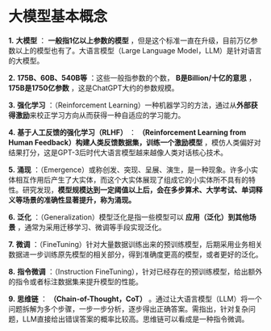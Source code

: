 # 大模型基本概念

**1.**  **大模型** ： **一般指1亿以上参数的模型** ，但是这个标准一直在升级，目前万亿参数以上的模型也有了。大语言模型（Large Language Model，LLM）是针对语言的大模型。

**2.**  **175B、60B、540B等** ：这些一般指参数的个数， **B是Billion/十亿的意思** ， **175B是1750亿参数** ，这是ChatGPT大约的参数规模。

**3.**  **强化学习** ：（Reinforcement Learning）一种机器学习的方法，通过从**外部获得激励**来校正学习方向从而获得一种自适应的学习能力。

**4.**  **基于人工反馈的强化学习（RLHF）** ： **（Reinforcement Learning from Human Feedback）构建人类反馈数据集，训练一个激励模型** ，模仿人类偏好对结果打分，这是GPT-3后时代大语言模型越来越像人类对话核心技术。

**5.**  **涌现** ：（Emergence）或称创发、突现、呈展、演生，是一种现象。许多小实体相互作用后产生了大实体，而这个大实体展现了组成它的小实体所不具有的特性。研究发现，**模型规模达到一定阈值以上后，会在多步算术、大学考试、单词释义等场景的准确性显著提升，称为涌现。**

**6.**  **泛化** ：（Generalization）模型泛化是指一些模型可以 **应用（泛化）到其他场景** ，通常为采用迁移学习、微调等手段实现泛化。

**7.**  **微调** ：（FineTuning）针对大量数据训练出来的预训练模型，后期采用业务相关数据进一步训练原先模型的相关部分，得到准确度更高的模型，或者更好的泛化。

**8.**  **指令微调** ：（Instruction FineTuning），针对已经存在的预训练模型，给出额外的指令或者标注数据集来提升模型的性能。

**9.**  **思维链** ： **（Chain-of-Thought，CoT）** 。通过让大语言模型（LLM）将一个问题拆解为多个步骤，一步一步分析，逐步得出正确答案。需指出，针对复杂问题，LLM直接给出错误答案的概率比较高。思维链可以看成是一种指令微调。

